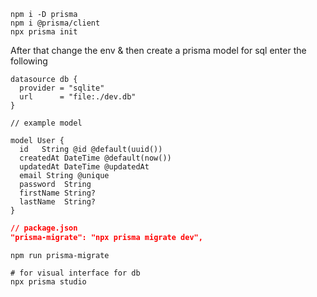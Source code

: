 ```
npm i -D prisma
npm i @prisma/client
npx prisma init
```

After that change the env & then create a prisma model for sql enter the following

```prisma
datasource db {
  provider = "sqlite"
  url      = "file:./dev.db"
}
```

```prisma
// example model

model User {
  id   String @id @default(uuid())
  createdAt DateTime @default(now())
  updatedAt DateTime @updatedAt
  email String @unique
  password  String
  firstName String?
  lastName  String?
}
```

```json
// package.json
"prisma-migrate": "npx prisma migrate dev",
```

```
npm run prisma-migrate

# for visual interface for db
npx prisma studio
```
